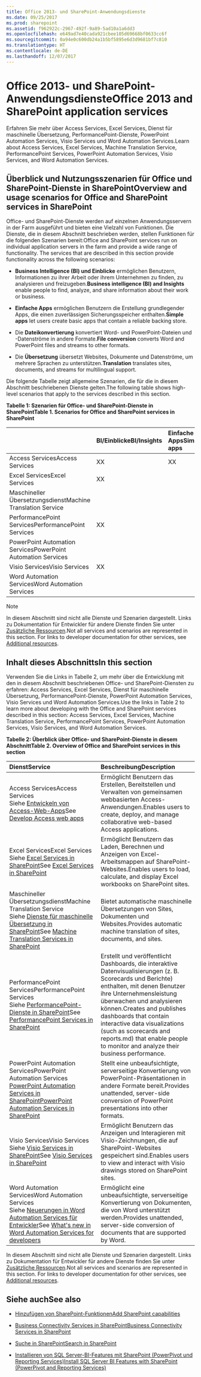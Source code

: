```yaml
---
title: Office 2013- und SharePoint-Anwendungsdienste
ms.date: 09/25/2017
ms.prod: sharepoint
ms.assetid: f962922c-2967-492f-9a89-5ad10a1a6dd3
ms.openlocfilehash: e649ad7e40cada921cbee105d69668bf0633cc6f
ms.sourcegitcommit: 0a94e0c600db24a1b5bf5895e6d3d9681bf7c810
ms.translationtype: HT
ms.contentlocale: de-DE
ms.lasthandoff: 12/07/2017
---
```

# <a name="office-2013-and-sharepoint-application-services"></a><span data-ttu-id="c9bd6-102">Office 2013- und SharePoint-Anwendungsdienste</span><span class="sxs-lookup"><span data-stu-id="c9bd6-102">Office 2013 and SharePoint application services</span></span>
<span data-ttu-id="c9bd6-103">Erfahren Sie mehr über Access Services, Excel Services, Dienst für maschinelle Übersetzung, PerformancePoint-Dienste, PowerPoint Automation Services, Visio Services und Word Automation Services.</span><span class="sxs-lookup"><span data-stu-id="c9bd6-103">Learn about Access Services, Excel Services, Machine Translation Service, PerformancePoint Services, PowerPoint Automation Services, Visio Services, and Word Automation Services.</span></span>
## <a name="overview-and-usage-scenarios-for-office-and-sharepoint-services-in-sharepoint"></a><span data-ttu-id="c9bd6-104">Überblick und Nutzungsszenarien für Office und SharePoint-Dienste in SharePoint</span><span class="sxs-lookup"><span data-stu-id="c9bd6-104">Overview and usage scenarios for Office and SharePoint services in SharePoint</span></span>
<span data-ttu-id="c9bd6-105"><a name="bkmk_servicesOverview"> </a></span><span class="sxs-lookup"><span data-stu-id="c9bd6-105"><a name="bkmk_servicesOverview"> </a></span></span>

<span data-ttu-id="c9bd6-p101">Office- und SharePoint-Dienste werden auf einzelnen Anwendungsservern in der Farm ausgeführt und bieten eine Vielzahl von Funktionen. Die Dienste, die in diesem Abschnitt beschrieben werden, stellen Funktionen für die folgenden Szenarien bereit:</span><span class="sxs-lookup"><span data-stu-id="c9bd6-p101">Office and SharePoint services run on individual application servers in the farm and provide a wide range of functionality. The services that are described in this section provide functionality across the following scenarios:</span></span>
  
    
    

- <span data-ttu-id="c9bd6-108">**Business Intelligence (BI) und Einblicke** ermöglichen Benutzern, Informationen zu ihrer Arbeit oder ihrem Unternehmen zu finden, zu analysieren und freizugeben.</span><span class="sxs-lookup"><span data-stu-id="c9bd6-108">**Business intelligence (BI) and Insights** enable people to find, analyze, and share information about their work or business.</span></span>
    
  
- <span data-ttu-id="c9bd6-109">**Einfache Apps** ermöglichen Benutzern die Erstellung grundlegender Apps, die einen zuverlässigen Sicherungsspeicher enthalten.</span><span class="sxs-lookup"><span data-stu-id="c9bd6-109">**Simple apps** let users create basic apps that contain a reliable backing store.</span></span>
    
  
- <span data-ttu-id="c9bd6-110">Die **Dateikonvertierung** konvertiert Word- und PowerPoint-Dateien und -Datenströme in andere Formate.</span><span class="sxs-lookup"><span data-stu-id="c9bd6-110">**File conversion** converts Word and PowerPoint files and streams to other formats.</span></span>
    
  
- <span data-ttu-id="c9bd6-111">Die **Übersetzung** übersetzt Websites, Dokumente und Datenströme, um mehrere Sprachen zu unterstützen.</span><span class="sxs-lookup"><span data-stu-id="c9bd6-111">**Translation** translates sites, documents, and streams for multilingual support.</span></span>
    
  
<span data-ttu-id="c9bd6-112">Die folgende Tabelle zeigt allgemeine Szenarien, die für die in diesem Abschnitt beschriebenen Dienste gelten.</span><span class="sxs-lookup"><span data-stu-id="c9bd6-112">The following table shows high-level scenarios that apply to the services described in this section.</span></span>
  
    
    

<span data-ttu-id="c9bd6-113">**Tabelle 1: Szenarien für Office- und SharePoint-Dienste in SharePoint**</span><span class="sxs-lookup"><span data-stu-id="c9bd6-113">**Table 1. Scenarios for Office and SharePoint services in SharePoint**</span></span>


||<span data-ttu-id="c9bd6-114">**BI/Einblicke**</span><span class="sxs-lookup"><span data-stu-id="c9bd6-114">**BI/Insights**</span></span>|<span data-ttu-id="c9bd6-115">**Einfache Apps**</span><span class="sxs-lookup"><span data-stu-id="c9bd6-115">**Simple apps**</span></span>|<span data-ttu-id="c9bd6-116">**Dateikonvertierung**</span><span class="sxs-lookup"><span data-stu-id="c9bd6-116">**File conversion**</span></span>|<span data-ttu-id="c9bd6-117">**Übersetzung**</span><span class="sxs-lookup"><span data-stu-id="c9bd6-117">**Translation**</span></span>|
|:-----|:-----|:-----|:-----|:-----|
|<span data-ttu-id="c9bd6-118">Access Services</span><span class="sxs-lookup"><span data-stu-id="c9bd6-118">Access Services</span></span>  <br/> |<span data-ttu-id="c9bd6-119">X</span><span class="sxs-lookup"><span data-stu-id="c9bd6-119">X</span></span>  <br/> |<span data-ttu-id="c9bd6-120">X</span><span class="sxs-lookup"><span data-stu-id="c9bd6-120">X</span></span>  <br/> |||
|<span data-ttu-id="c9bd6-121">Excel Services</span><span class="sxs-lookup"><span data-stu-id="c9bd6-121">Excel Services</span></span>  <br/> |<span data-ttu-id="c9bd6-122">X</span><span class="sxs-lookup"><span data-stu-id="c9bd6-122">X</span></span>  <br/> ||||
|<span data-ttu-id="c9bd6-123">Maschineller Übersetzungsdienst</span><span class="sxs-lookup"><span data-stu-id="c9bd6-123">Machine Translation Service</span></span>  <br/> ||||<span data-ttu-id="c9bd6-124">X</span><span class="sxs-lookup"><span data-stu-id="c9bd6-124">X</span></span>  <br/> |
|<span data-ttu-id="c9bd6-125">PerformancePoint Services</span><span class="sxs-lookup"><span data-stu-id="c9bd6-125">PerformancePoint Services</span></span>  <br/> |<span data-ttu-id="c9bd6-126">X</span><span class="sxs-lookup"><span data-stu-id="c9bd6-126">X</span></span>  <br/> ||||
|<span data-ttu-id="c9bd6-127">PowerPoint Automation Services</span><span class="sxs-lookup"><span data-stu-id="c9bd6-127">PowerPoint Automation Services</span></span>  <br/> |||<span data-ttu-id="c9bd6-128">X</span><span class="sxs-lookup"><span data-stu-id="c9bd6-128">X</span></span>  <br/> ||
|<span data-ttu-id="c9bd6-129">Visio Services</span><span class="sxs-lookup"><span data-stu-id="c9bd6-129">Visio Services</span></span>  <br/> |<span data-ttu-id="c9bd6-130">X</span><span class="sxs-lookup"><span data-stu-id="c9bd6-130">X</span></span>  <br/> ||||
|<span data-ttu-id="c9bd6-131">Word Automation Services</span><span class="sxs-lookup"><span data-stu-id="c9bd6-131">Word Automation Services</span></span>  <br/> |||<span data-ttu-id="c9bd6-132">X</span><span class="sxs-lookup"><span data-stu-id="c9bd6-132">X</span></span>  <br/> ||
   

> [!NOTE]
> <span data-ttu-id="c9bd6-p102">In diesem Abschnitt sind nicht alle Dienste und Szenarien dargestellt. Links zu Dokumentation für Entwickler für andere Dienste finden Sie unter  [Zusätzliche Ressourcen](#bkmk_Resources).</span><span class="sxs-lookup"><span data-stu-id="c9bd6-p102">Not all services and scenarios are represented in this section. For links to developer documentation for other services, see  [Additional resources](#bkmk_Resources).</span></span> 
  
    
    


## <a name="in-this-section"></a><span data-ttu-id="c9bd6-135">Inhalt dieses Abschnitts</span><span class="sxs-lookup"><span data-stu-id="c9bd6-135">In this section</span></span>
<span data-ttu-id="c9bd6-136"><a name="bkmk_inThisSection"> </a></span><span class="sxs-lookup"><span data-stu-id="c9bd6-136"><a name="bkmk_inThisSection"> </a></span></span>

<span data-ttu-id="c9bd6-137">Verwenden Sie die Links in Tabelle 2, um mehr über die Entwicklung mit den in diesem Abschnitt beschriebenen Office- und SharePoint-Diensten zu erfahren: Access Services, Excel Services, Dienst für maschinelle Übersetzung, PerformancePoint-Dienste, PowerPoint Automation Services, Visio Services und Word Automation Services.</span><span class="sxs-lookup"><span data-stu-id="c9bd6-137">Use the links in Table 2 to learn more about developing with the Office and SharePoint services described in this section: Access Services, Excel Services, Machine Translation Service, PerformancePoint Services, PowerPoint Automation Services, Visio Services, and Word Automation Services.</span></span> 
  
    
    

<span data-ttu-id="c9bd6-138">**Tabelle 2: Überblick über Office- und SharePoint-Dienste in diesem Abschnitt**</span><span class="sxs-lookup"><span data-stu-id="c9bd6-138">**Table 2. Overview of Office and SharePoint services in this section**</span></span>


|<span data-ttu-id="c9bd6-139">**Dienst**</span><span class="sxs-lookup"><span data-stu-id="c9bd6-139">**Service**</span></span>|<span data-ttu-id="c9bd6-140">**Beschreibung**</span><span class="sxs-lookup"><span data-stu-id="c9bd6-140">**Description**</span></span>|
|:-----|:-----|
|<span data-ttu-id="c9bd6-141">Access Services</span><span class="sxs-lookup"><span data-stu-id="c9bd6-141">Access Services</span></span>  <br/> <span data-ttu-id="c9bd6-142">Siehe  [Entwickeln von Access-Web-Apps](develop-access-web-apps.md)</span><span class="sxs-lookup"><span data-stu-id="c9bd6-142">See  [Develop Access web apps](develop-access-web-apps.md)</span></span> <br/> |<span data-ttu-id="c9bd6-143">Ermöglicht Benutzern das Erstellen, Bereitstellen und Verwalten von gemeinsamen webbasierten Access-Anwendungen.</span><span class="sxs-lookup"><span data-stu-id="c9bd6-143">Enables users to create, deploy, and manage collaborative web-based Access applications.</span></span>  <br/> |
|<span data-ttu-id="c9bd6-144">Excel Services</span><span class="sxs-lookup"><span data-stu-id="c9bd6-144">Excel Services</span></span>  <br/> <span data-ttu-id="c9bd6-145">Siehe  [Excel Services in SharePoint](excel-services-in-sharepoint.md)</span><span class="sxs-lookup"><span data-stu-id="c9bd6-145">See  [Excel Services in SharePoint](excel-services-in-sharepoint.md)</span></span> <br/> |<span data-ttu-id="c9bd6-146">Ermöglicht Benutzern das Laden, Berechnen und Anzeigen von Excel-Arbeitsmappen auf SharePoint-Websites.</span><span class="sxs-lookup"><span data-stu-id="c9bd6-146">Enables users to load, calculate, and display Excel workbooks on SharePoint sites.</span></span>  <br/> |
|<span data-ttu-id="c9bd6-147">Maschineller Übersetzungsdienst</span><span class="sxs-lookup"><span data-stu-id="c9bd6-147">Machine Translation Service</span></span>  <br/> <span data-ttu-id="c9bd6-148">Siehe  [Dienste für maschinelle Übersetzung in SharePoint](machine-translation-services-in-sharepoint.md)</span><span class="sxs-lookup"><span data-stu-id="c9bd6-148">See  [Machine Translation Services in SharePoint](machine-translation-services-in-sharepoint.md)</span></span> <br/> |<span data-ttu-id="c9bd6-149">Bietet automatische maschinelle Übersetzungen von Sites, Dokumenten und Websites.</span><span class="sxs-lookup"><span data-stu-id="c9bd6-149">Provides automatic machine translation of sites, documents, and sites.</span></span>  <br/> |
|<span data-ttu-id="c9bd6-150">PerformancePoint Services</span><span class="sxs-lookup"><span data-stu-id="c9bd6-150">PerformancePoint Services</span></span>  <br/> <span data-ttu-id="c9bd6-151">Siehe [PerformancePoint-Dienste in SharePoint](performancepoint-services-in-sharepoint.md)</span><span class="sxs-lookup"><span data-stu-id="c9bd6-151">See  [PerformancePoint Services in SharePoint](performancepoint-services-in-sharepoint.md)</span></span> <br/> |<span data-ttu-id="c9bd6-152">Erstellt und veröffentlicht Dashboards, die interaktive Datenvisualisierungen (z. B. Scorecards und Berichte) enthalten, mit denen Benutzer ihre Unternehmensleistung überwachen und analysieren können.</span><span class="sxs-lookup"><span data-stu-id="c9bd6-152">Creates and publishes dashboards that contain interactive data visualizations (such as scorecards and reports.md) that enable people to monitor and analyze their business performance.</span></span>  <br/> |
|<span data-ttu-id="c9bd6-153">PowerPoint Automation Services</span><span class="sxs-lookup"><span data-stu-id="c9bd6-153">PowerPoint Automation Services</span></span>  <br/>  [<span data-ttu-id="c9bd6-154">PowerPoint Automation Services in SharePoint</span><span class="sxs-lookup"><span data-stu-id="c9bd6-154">PowerPoint Automation Services in SharePoint</span></span>](powerpoint-automation-services-in-sharepoint.md) <br/> |<span data-ttu-id="c9bd6-155">Stellt eine unbeaufsichtigte, serverseitige Konvertierung von PowerPoint-Präsentationen in andere Formate bereit.</span><span class="sxs-lookup"><span data-stu-id="c9bd6-155">Provides unattended, server-side conversion of PowerPoint presentations into other formats.</span></span>  <br/> |
|<span data-ttu-id="c9bd6-156">Visio Services</span><span class="sxs-lookup"><span data-stu-id="c9bd6-156">Visio Services</span></span>  <br/> <span data-ttu-id="c9bd6-157">Siehe  [Visio Services in SharePoint](visio-services-in-sharepoint.md)</span><span class="sxs-lookup"><span data-stu-id="c9bd6-157">See  [Visio Services in SharePoint](visio-services-in-sharepoint.md)</span></span> <br/> |<span data-ttu-id="c9bd6-158">Ermöglicht Benutzern das Anzeigen und Interagieren mit Visio-Zeichnungen, die auf SharePoint-Websites gespeichert sind.</span><span class="sxs-lookup"><span data-stu-id="c9bd6-158">Enables users to view and interact with Visio drawings stored on SharePoint sites.</span></span>  <br/> |
|<span data-ttu-id="c9bd6-159">Word Automation Services</span><span class="sxs-lookup"><span data-stu-id="c9bd6-159">Word Automation Services</span></span>  <br/> <span data-ttu-id="c9bd6-160">Siehe  [Neuerungen in Word Automation Services für Entwickler](what-s-new-in-word-automation-services-for-developers.md)</span><span class="sxs-lookup"><span data-stu-id="c9bd6-160">See  [What's new in Word Automation Services for developers](what-s-new-in-word-automation-services-for-developers.md)</span></span> <br/> |<span data-ttu-id="c9bd6-161">Ermöglicht eine unbeaufsichtigte, serverseitige Konvertierung von Dokumenten, die von Word unterstützt werden.</span><span class="sxs-lookup"><span data-stu-id="c9bd6-161">Provides unattended, server-side conversion of documents that are supported by Word.</span></span>  <br/> |
   
<span data-ttu-id="c9bd6-p103">In diesem Abschnitt sind nicht alle Dienste und Szenarien dargestellt. Links zu Dokumentation für Entwickler für andere Dienste finden Sie unter  [Zusätzliche Ressourcen](#bkmk_Resources).</span><span class="sxs-lookup"><span data-stu-id="c9bd6-p103">Not all services and scenarios are represented in this section. For links to developer documentation for other services, see  [Additional resources](#bkmk_Resources).</span></span>
  
    
    

## <a name="see-also"></a><span data-ttu-id="c9bd6-164">Siehe auch</span><span class="sxs-lookup"><span data-stu-id="c9bd6-164">See also</span></span>
<span data-ttu-id="c9bd6-165"><a name="bkmk_Resources"> </a></span><span class="sxs-lookup"><span data-stu-id="c9bd6-165"><a name="bkmk_Resources"> </a></span></span>


-  [<span data-ttu-id="c9bd6-166">Hinzufügen von SharePoint-Funktionen</span><span class="sxs-lookup"><span data-stu-id="c9bd6-166">Add SharePoint capabilities</span></span>](add-sharepoint-capabilities.md)
    
  
-  [<span data-ttu-id="c9bd6-167">Business Connectivity Services in SharePoint</span><span class="sxs-lookup"><span data-stu-id="c9bd6-167">Business Connectivity Services in SharePoint</span></span>](business-connectivity-services-in-sharepoint.md)
    
  
-  [<span data-ttu-id="c9bd6-168">Suche in SharePoint</span><span class="sxs-lookup"><span data-stu-id="c9bd6-168">Search in SharePoint</span></span>](search-in-sharepoint.md)
    
  
-  [<span data-ttu-id="c9bd6-169">Installieren von SQL Server-BI-Features mit SharePoint (PowerPivot und Reporting Services)</span><span class="sxs-lookup"><span data-stu-id="c9bd6-169">Install SQL Server BI Features with SharePoint (PowerPivot and Reporting Services)</span></span>](http://msdn.microsoft.com/de-DE/library/hh231671)
    
  

